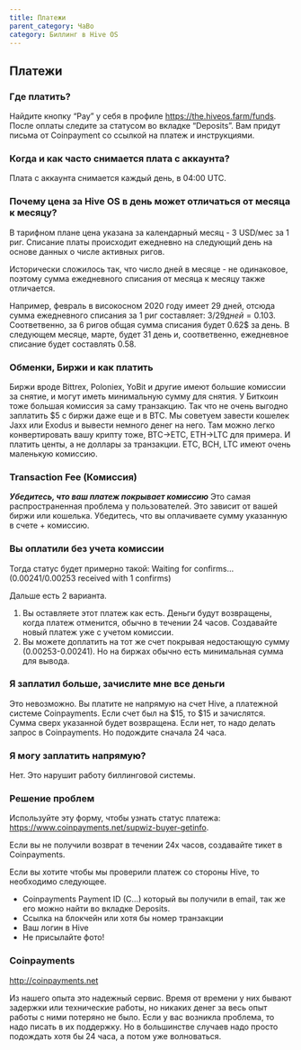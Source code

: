```yaml
---
title: Платежи
parent_category: ЧаВо
category: Биллинг в Hive OS
---
```


## Платежи
### Где платить?
Найдите кнопку “Pay” у себя в профиле https://the.hiveos.farm/funds.
После оплаты следите за статусом во вкладке “Deposits”.
Вам придут письма от Coinpayment со ссылкой на платеж и инструкциями.

### Когда и как часто снимается плата с аккаунта?
Плата с аккаунта снимается каждый день, в 04:00 UTC.

### Почему цена за Hive OS в день может отличаться от месяца к месяцу?
В тарифном плане цена указана за календарный месяц - 3 USD/мес за 1 риг. Списание платы происходит ежедневно на следующий день на основе данных о числе активных ригов.

Исторически сложилось так, что число дней в месяце - не одинаковое, поэтому сумма ежедневного списания от месяца к месяцу также отличается.

Например, февраль в високосном 2020 году имеет 29 дней, отсюда сумма ежедневного списания за 1 риг составляет: 3$/29 дней = 0.103$. Соответвенно, за 6 ригов общая сумма списания будет 0.62$ за день. В следующем месяце, марте, будет 31 день и, соответвенно, ежедневное списание будет составлять 0.58. 

### Обменки, Биржи и как платить
Биржи вроде Bittrex, Poloniex, YoBit и другие имеют большие комиссии за снятие, и могут иметь минимальную сумму для снятия. У Биткоин тоже большая комиссия за саму транзакцию. Так что не очень выгодно заплатить $5 с биржи даже еще и в BTC.
Мы советуем завести кошелек Jaxx или Exodus и вывести немного денег на него. Там можно легко конвертировать вашу крипту тоже, BTC->ETC, ETH->LTC для примера. И платить центы, а не доллары за транзакции. ETC, BCH, LTC имеют очень маленькую комиссию.

### Transaction Fee (Комиссия)
***Убедитесь, что ваш платеж покрывает комиссию***
Это самая распространенная проблема у пользователей. Это зависит от вашей биржи или кошелька. Убедитесь, что вы оплачиваете сумму указанную в счете + комиссию.

### Вы оплатили без учета комиссии
Тогда статус будет примерно такой:
Waiting for confirms… (0.00241/0.00253 received with 1 confirms)

Дальше есть 2 варианта.
1. Вы оставляете этот платеж как есть. Деньги будут возвращены, когда платеж отменится, обычно в течении 24 часов. Создавайте новый платеж уже с учетом комиссии.
2. Вы можете доплатить на тот же счет покрывая недостающую сумму (0.00253-0.00241). Но на биржах обычно есть минимальная сумма для вывода.

### Я заплатил больше, зачислите мне все деньги
Это невозможно. Вы платите не напрямую на счет Hive, а платежной системе Coinpayments. Если счет был на $15, то $15 и зачислятся. Сумма сверх указанной будет возвращена. Если нет, то надо делать запрос в Coinpayments. Но подождите сначала 24 часа.

### Я могу заплатить напрямую?
Нет. Это нарушит работу биллинговой системы.

### Решение проблем
Используйте эту форму, чтобы узнать статус платежа:
https://www.coinpayments.net/supwiz-buyer-getinfo.

Если вы не получили возврат в течении 24х часов, создавайте тикет в Coinpayments.

Если вы хотите чтобы мы проверили платеж со стороны Hive, то необходимо следующее.
- Coinpayments Payment ID (C…) который вы получили в email, так же его можно найти во вкладке Deposits.
- Ссылка на блокчейн или хотя бы номер транзакции
- Ваш логин в Hive
- Не присылайте фото!

### Coinpayments
http://coinpayments.net

Из нашего опыта это надежный сервис. Время от времени у них бывают задержки или технические работы, но никаких денег за весь опыт работы с ними потеряно не было. Если у вас возникла проблема, то надо писать в их поддержку. Но в большинстве случаев надо просто подождать хотя бы 24 часа, а потом уже волноваться.
